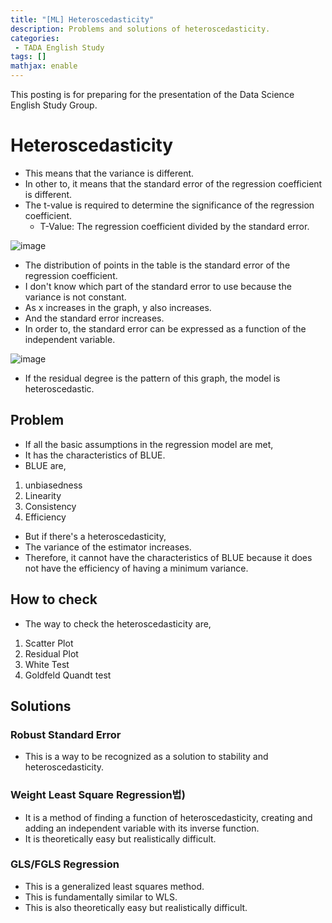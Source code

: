 ```yaml
---
title: "[ML] Heteroscedasticity"
description: Problems and solutions of heteroscedasticity.
categories:
 - TADA English Study
tags: []
mathjax: enable
---
```


This posting is for preparing for the presentation of the Data Science English Study Group.

# Heteroscedasticity
- This means that the variance is different.
- In other to, it means that the standard error of the regression coefficient is different.
- The t-value is required to determine the significance of the regression coefficient.
    - T-Value: The regression coefficient divided by the standard error.

![image](https://user-images.githubusercontent.com/79494088/143775458-768b8885-5288-4d8c-a5c0-5a9227a6026f.png)

- The distribution of points in the table is the standard error of the regression coefficient.
- I don't know which part of the standard error to use because the variance is not constant.
- As x increases in the graph, y also increases.
- And the standard error increases.
- In order to, the standard error can be expressed as a function of the independent variable.

![image](https://user-images.githubusercontent.com/79494088/143775724-c048c226-07e3-4e6a-893f-e49f4e3affc8.png)

- If the residual degree is the pattern of this graph, the model is heteroscedastic.

## Problem
- If all the basic assumptions in the regression model are met,
- It has the characteristics of BLUE.
- BLUE are,

1. unbiasedness
2. Linearity
3. Consistency
4. Efficiency

- But if there's a heteroscedasticity,
- The variance of the estimator increases.
- Therefore, it cannot have the characteristics of BLUE because it does not have the efficiency of having a minimum variance.

## How to check
- The way to check the heteroscedasticity are,

1. Scatter Plot
2. Residual Plot
3. White Test
4. Goldfeld Quandt test

## Solutions

### Robust Standard Error
- This is a way to be recognized as a solution to stability and heteroscedasticity.

### Weight Least Square Regression법)
- It is a method of finding a function of heteroscedasticity, creating and adding an independent variable with its inverse function.
- It is theoretically easy but realistically difficult.

### GLS/FGLS Regression
- This is a generalized least squares method.
- This is fundamentally similar to WLS.
- This is also theoretically easy but realistically difficult.